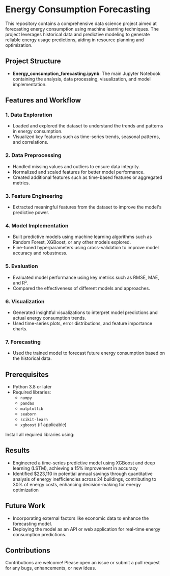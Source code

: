 # Energy Consumption Forecasting

This repository contains a comprehensive data science project aimed at forecasting energy consumption using machine learning techniques. The project leverages historical data and predictive modeling to generate reliable energy usage predictions, aiding in resource planning and optimization.

## Project Structure

- **Energy_consumption_forecasting.ipynb**: The main Jupyter Notebook containing the analysis, data processing, visualization, and model implementation.

## Features and Workflow

### 1. **Data Exploration**
   - Loaded and explored the dataset to understand the trends and patterns in energy consumption.
   - Visualized key features such as time-series trends, seasonal patterns, and correlations.

### 2. **Data Preprocessing**
   - Handled missing values and outliers to ensure data integrity.
   - Normalized and scaled features for better model performance.
   - Created additional features such as time-based features or aggregated metrics.

### 3. **Feature Engineering**
   - Extracted meaningful features from the dataset to improve the model's predictive power.

### 4. **Model Implementation**
   - Built predictive models using machine learning algorithms such as Random Forest, XGBoost, or any other models explored.
   - Fine-tuned hyperparameters using cross-validation to improve model accuracy and robustness.

### 5. **Evaluation**
   - Evaluated model performance using key metrics such as RMSE, MAE, and R².
   - Compared the effectiveness of different models and approaches.

### 6. **Visualization**
   - Generated insightful visualizations to interpret model predictions and actual energy consumption trends.
   - Used time-series plots, error distributions, and feature importance charts.

### 7. **Forecasting**
   - Used the trained model to forecast future energy consumption based on the historical data.

## Prerequisites

- Python 3.8 or later
- Required libraries:
  - `numpy`
  - `pandas`
  - `matplotlib`
  - `seaborn`
  - `scikit-learn`
  - `xgboost` (if applicable)

Install all required libraries using:


## Results
- Engineered a time-series predictive model using XGBoost and deep learning (LSTM), achieving a 15% improvement in 
accuracy 
- Identified $223,110 in potential annual savings through quantitative analysis of energy inefficiencies across 24 buildings, 
contributing to 30% of energy costs, enhancing decision-making for energy optimization

## Future Work
- Incorporating external factors like economic data to enhance the forecasting model.
- Deploying the model as an API or web application for real-time energy consumption predictions.

## Contributions
Contributions are welcome! Please open an issue or submit a pull request for any bugs, enhancements, or new ideas.
